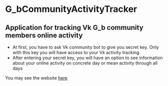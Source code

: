 # G_bCommunityActivityTracker
## Application for tracking Vk G_b community members online activity

* At first, you have to ask Vk community bot to give you secret key.
Only with this key you will have access to your Vk activity tracking.
* After entering your secret key, you will have an option to see information
about your online activity on concrete day or mean activity through all days

You may see the website [here](https://general-bum-activity-tracker.herokuapp.com/)
